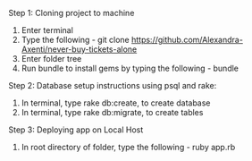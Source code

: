 Step 1: Cloning project to machine

1. Enter terminal
2. Type the following - git clone https://github.com/Alexandra-Axenti/never-buy-tickets-alone
3. Enter folder tree
4. Run bundle to install gems by typing the following - bundle

Step 2: Database setup instructions using psql and rake:

1. In terminal, type rake db:create, to create database
2. In terminal, type rake db:migrate, to create tables

Step 3: Deploying app on Local Host

1. In root directory of folder, type the following - ruby app.rb
